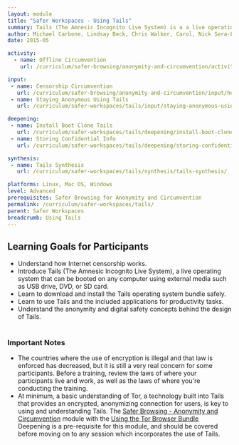 ```yaml
---
layout: module
title: "Safer Workspaces - Using Tails"
summary: Tails (The Amnesic Incognito Live System) is a a live operating system, or an operating system which can be run directly from an external media storage device such as a USB stick or SD card. In addition to being portable, Tails leaves no trace of itself once disconnected from a machine, and routes all internet traffic through the Tor network.
author: Michael Carbone, Lindsay Beck, Chris Walker, Carol, Nick Sera-Leyva
date: 2015-05

activity:
  - name: Offline Circumvention
    url: /curriculum/safer-browsing/anonymity-and-circumvention/activity-discussion/offline-circumvention/

input:
 - name: Censorship Circumvention
   url: /curriculum/safer-browsing/anonymity-and-circumvention/input/how-censorship-and-circumvention-work/
 - name: Staying Anonymous Using Tails
   url: /curriculum/safer-workspaces/tails/input/staying-anonymous-using-tails/

deepening:
 - name: Install Boot Clone Tails
   url: /curriculum/safer-workspaces/tails/deepening/install-boot-clone/
 - name: Storing Confidential Info
   url: /curriculum/safer-workspaces/tails/deepening/storing-confidential-info/

synthesis:
 - name: Tails Synthesis
   url: /curriculum/safer-workspaces/tails/synthesis/tails-synthesis/

platforms: Linux, Mac OS, Windows
level: Advanced
prerequisites: Safer Browsing for Anonymity and Circumvention
permalink: /curriculum/safer-workspaces/tails/
parent: Safer Workspaces
breadcrumb: Using Tails
---
```

## Learning Goals for Participants
- Understand how Internet censorship works.
- Introduce Tails (The Amnesic Incognito Live System), a live operating system that can be booted on any computer using external media such as USB drive, DVD, or SD card.
- Learn to download and install the Tails operating system bundle safely.
- Learn to use Tails and the included applications for productivity tasks.
- Understand the anonymity and digital safety concepts behind the design of Tails.
<br><br>

### Important Notes
- The countries where the use of encryption is illegal and that law is enforced has decreased, but it is still a very real concern for some participants. Before a training, review the laws of where your participants live and work, as well as the laws of where you're conducting the training.
- At minimum, a basic understanding of Tor, a technology built into Tails that provides an encrypted, anonymizing connection for users, is key to using and understanding Tails. The [Safer Browsing - Anonymity and Circumvention](/curriculum/safer-browsing/anonymity-and-circumvention/) module with the [Using the Tor Browser Bundle](/curriculum/safer-browsing/anonymity-and-circumvention/deepening/using-tor/) Deepening is a pre-requisite for this module, and should be covered before moving on to any session which incorporates the use of Tails.
